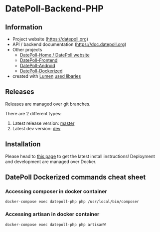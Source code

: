 # DatePoll-Backend-PHP
## Information
*  Project website (https://datepoll.org)
*  API / backend documentation (https://doc.datepoll.org)
*  Other projects
    * [DatePoll-Home / DatePoll website](https://gitlab.com/DatePoll/datepoll-home)
    * [DatePoll-Frontend](https://gitlab.com/DatePoll/datepoll-frontend)
    * [DatePoll-Android](https://gitlab.com/DatePoll/datepoll-android)
    * [DatePoll-Dockerized](https://gitlab.com/DatePoll/datepoll-dockerized)
* created with [Lumen](https://lumen.laravel.com) [used libaries](https://gitlab.com/DatePoll/datepoll-backend-php/-/blob/master/composer.json)

## Releases
Releases are managed over git branches.

There are 2 different types:
1. Latest release version: [master](https://gitlab.com/DatePoll/datepoll-backend-php/-/tree/master)
1. Latest dev version: [dev](https://gitlab.com/DatePoll/datepoll-backend-php/-/tree/development)
## Installation
Please head to [this page](https://docs.datepoll.org/installation/) to get the latest install instructions! Deployment and development are managed over Docker.

## DatePoll Dockerized commands cheat sheet
### Accessing composer in docker container
`docker-compose exec datepoll-php php /usr/local/bin/composer`

### Accessing artisan in docker container
`docker-compose exec datepoll-php php artisanW`
